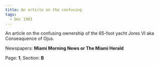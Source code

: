 ```yaml
---  
title: An article on the confusing  
tags:  
  - Dec 1983  
---  
```

  
An article on the confusing ownership of the 65-foot yacht Jores VI aka Conseaquence of Ojus.  
  
Newspapers: **Miami Morning News or The Miami Herald**  
  
Page: **1**, Section: **B** 
